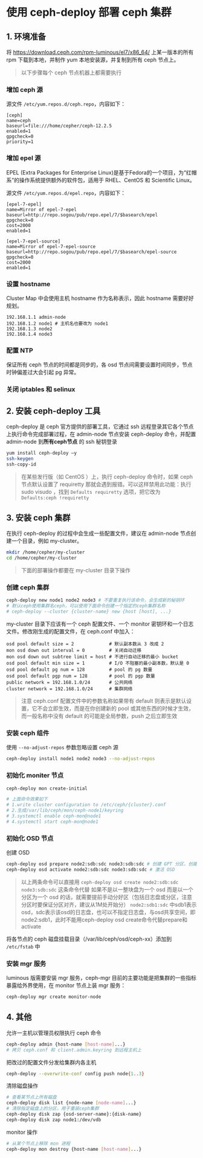 # 使用 ceph-deploy 部署 ceph 集群

## 1. 环境准备

将 https://download.ceph.com/rpm-luminous/el7/x86_64/ 上某一版本的所有 rpm 下载到本地，并制作 yum 本地安装源，并复制到所有 ceph 节点上。
> 以下步骤每个 ceph 节点机器上都需要执行

### 增加 ceph 源
源文件 `/etc/yum.repos.d/ceph.repo`，内容如下：
```
[ceph]
name=ceph
baseurl=file:///home/cepher/ceph-12.2.5
enabled=1
gpgcheck=0
priority=1
```

### 增加 epel 源
EPEL (Extra Packages for Enterprise Linux)是基于Fedora的一个项目，为“红帽系”的操作系统提供额外的软件包，适用于 RHEL、CentOS 和 Scientific Linux。

源文件 `/etc/yum.repos.d/epel.repo`，内容如下：
```
[epel-7-epel]
name=Mirror of epel-7-epel
baseurl=http://repo.sogou/pub/repo.epel/7/$basearch/epel
gpgcheck=0
cost=2000
enabled=1

[epel-7-epel-source]
name=Mirror of epel-7-epel-source
baseurl=http://repo.sogou/pub/repo.epel/7/$basearch/epel-source
gpgcheck=0
cost=2000
enabled=1
```

### 设置 hostname
Cluster Map 中会使用主机 hostname 作为名称表示，因此 hostname 需要好好规划。
```
192.168.1.1 admin-node
192.168.1.2 node1 # 主机名也要改为 node1
192.168.1.3 node2
192.168.1.4 node3
```

### 配置 NTP
保证所有 ceph 节点的时间都是同步的，各 osd 节点间需要设置时间同步，节点时钟偏差过大会引起 pg 异常。

### 关闭 iptables 和 selinux

## 2. 安装 ceph-deploy 工具
ceph-deploy 是 ceph 官方提供的部署工具，它通过 ssh 远程登录其它各个节点上执行命令完成部署过程，在 admin-node 节点安装 ceph-deploy 命令，并配置 admin-node 到**所有ceph节点** 的 ssh 秘钥登录
```sh
yum install ceph-deploy –y
ssh-keygen
ssh-copy-id
```
> 在某些发行版（如 CentOS ）上，执行 ceph-deploy 命令时，如果 ceph 节点默认设置了 requiretty 那就会遇到报错。可以这样禁用此功能：执行 sudo visudo ，找到 `Defaults requiretty` 选项，把它改为 `Defaults:ceph !requiretty`

## 3. 安装 ceph 集群
在执行 ceph-deploy 的过程中会生成一些配置文件，建议在 admin-node 节点创建一个目录，例如 my-cluster。
```sh
mkdir /home/cepher/my-cluster
cd /home/cepher/my-cluster
```
> 下面的部署操作都要在 my-cluster 目录下操作

### 创建 ceph 集群
```sh
ceph-deploy new node1 node2 node3 # 不要重复执行该命令，会生成新的秘钥环
# 默认ceph使用集群名ceph，可以使用下面命令创建一个指定的ceph集群名称
# ceph-deploy --cluster {cluster-name} new {host [host], ...}
```
my-cluster 目录下应该有一个 ceph 配置文件、一个 monitor 密钥环和一个日志文件。修改刚生成的配置文件，在 ceph.conf 中加入：
```
osd pool default size = 2             # 默认副本数从 3 改成 2
mon osd down out interval = 0         # 关闭自动迁移
mon osd down out subtree limit = host # 不进行自动迁移的最小 bucket
osd pool default min size = 1         # I/O 不阻塞的最小副本数，默认是 0
osd pool default pg num = 128         # pool 的 pg 数量
osd pool default pgp num = 128        # pool 的 pgp 数量
public network = 192.168.1.0/24       # 公共网络
cluster network = 192.168.1.0/24      # 集群网络
```
> 注意 ceph.conf 配置文件中的参数名称如果带有 default 则表示是默认设置，它不会立即生效，而是在你创建新的 pool 或其他东西的时候才生效，而一般名称中没有 default 的可能是全局参数，push 之后立即生效

### 安装 ceph 组件
使用 `--no-adjust-repos` 参数忽略设置 ceph 源
```sh
ceph-deploy install node1 node2 node3 --no-adjust-repos
```

### 初始化 moniter 节点
```sh
ceph-deploy mon create-initial

# 上面命令效果如下
# 1.write cluster configuration to /etc/ceph/{cluster}.conf
# 2.生成/var/lib/ceph/mon/ceph-node1/keyring
# 3.systemctl enable ceph-mon@node1
# 4.systemctl start ceph-mon@node1
```
### 初始化 OSD 节点
创建 OSD
```sh
ceph-deploy osd prepare node2:sdb:sdc node3:sdb:sdc # 创建 GPT 分区、创建文件系统
ceph-deploy osd activate node2:sdb:sdc node3:sdb:sdc # 激活 OSD
```
> 以上两条命令可以直接用 `ceph-deploy osd create node2:sdb:sdc node3:sdb:sdc` 这条命令代替
> 如果不是以一整块盘为一个 osd 而是以一个分区为一个 osd 的话，就需要提前手动分好区（包括日志盘或分区，注意分区时要保证分区对齐，建议从1M处开始分）
> `node2:sdb1:sdc` 中sdb1表示osd，sdc表示该osd的日志盘，也可以不指定日志盘，与osd共享空间，即node2:sdb1，此时不能用ceph-deploy osd create命令代替prepare和activate

将各节点的 ceph 磁盘挂载目录（/var/lib/ceph/osd/ceph-xx）添加到 `/etc/fstab` 中

### 安装 mgr 服务
luminous 版需要安装 mgr 服务，ceph-mgr 目前的主要功能是把集群的一些指标暴露给外界使用，在 monitor 节点上装 mgr 服务：
```sh
ceph-deploy mgr create monitor-node
```

## 4. 其他
允许一主机以管理员权限执行 ceph 命令
```sh
ceph-deploy admin {host-name [host-name]...}
# 拷贝 ceph.conf 和 client.admin.keyring 到远程主机上
```

把改过的配置文件分发给集群内各主机
```sh
ceph-deploy --overwrite-conf config push node{1..3}
```

清除磁盘操作
```sh
# 查看某节点上所有磁盘
ceph-deploy disk list {node-name [node-name]...}
# 清除指定磁盘上的分区，用于重装ceph集群
ceph-deploy disk zap {osd-server-name}:{disk-name}
ceph-deploy disk zap node1:/dev/vdb
```

monitor 操作
```sh
# 从某个节点上移除 mon 进程
ceph-deploy mon destroy {host-name [host-name]...}
```
